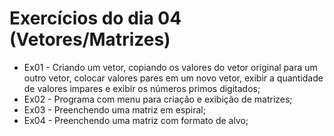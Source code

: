 # Exercícios do dia 04 (Vetores/Matrizes)
- Ex01 - Criando um vetor, copiando os valores do vetor original para um outro vetor, colocar valores pares em um novo vetor, exibir a quantidade de valores impares e exibir os números primos digitados;
- Ex02 - Programa com menu para criação e exibição de matrizes;
- Ex03 - Preenchendo uma matriz em espiral;
- Ex04 - Preenchendo uma matriz com formato de alvo;